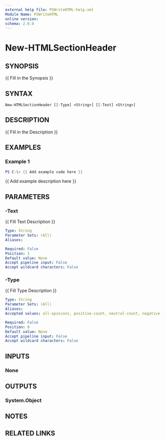 ```yaml
---
external help file: PSWriteHTML-help.xml
Module Name: PSWriteHTML
online version:
schema: 2.0.0
---
```


# New-HTMLSectionHeader

## SYNOPSIS
{{ Fill in the Synopsis }}

## SYNTAX

```
New-HTMLSectionHeader [[-Type] <String>] [[-Text] <String>]
```

## DESCRIPTION
{{ Fill in the Description }}

## EXAMPLES

### Example 1
```powershell
PS C:\> {{ Add example code here }}
```

{{ Add example description here }}

## PARAMETERS

### -Text
{{ Fill Text Description }}

```yaml
Type: String
Parameter Sets: (All)
Aliases:

Required: False
Position: 1
Default value: None
Accept pipeline input: False
Accept wildcard characters: False
```

### -Type
{{ Fill Type Description }}

```yaml
Type: String
Parameter Sets: (All)
Aliases:
Accepted values: all-opinions, positive-count, neutral-count, negative-count

Required: False
Position: 0
Default value: None
Accept pipeline input: False
Accept wildcard characters: False
```

## INPUTS

### None

## OUTPUTS

### System.Object
## NOTES

## RELATED LINKS
